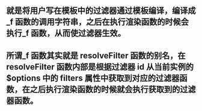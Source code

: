 <!--
 * @Description:过滤器
 * @Autor: shen
 * @Date: 2020-08-02 10:27:00
 * @LastEditTime: 2020-08-02 10:27:27
-->

## 就是将用户写在模板中的过滤器通过模板编译，编译成\_f 函数的调用字符串，之后在执行渲染函数的时候会执行\_f 函数，从而使过滤器生效。

## 所谓\_f 函数其实就是 resolveFilter 函数的别名，在 resolveFilter 函数内部是根据过滤器 id 从当前实例的\$options 中的 filters 属性中获取到对应的过滤器函数，在之后执行渲染函数的时候就会执行获取到的过滤器函数。
